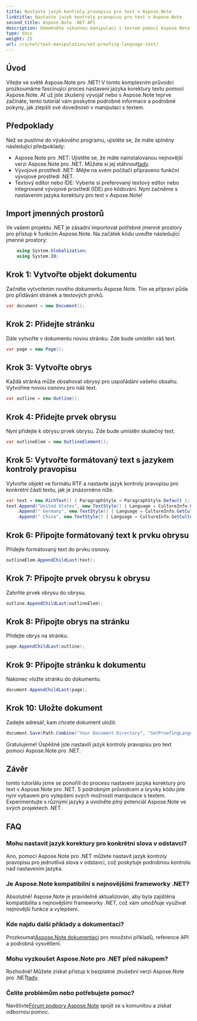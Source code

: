 ```yaml
---
title: Nastavte jazyk kontroly pravopisu pro text v Aspose.Note
linktitle: Nastavte jazyk kontroly pravopisu pro text v Aspose.Note
second_title: Aspose.Note .NET API
description: Odemkněte výkonnou manipulaci s textem pomocí Aspose.Note pro .NET. Nastavte jazyk korektury bez námahy pomocí podrobných pokynů. Vylepšete své .NET projekty nyní!
type: docs
weight: 25
url: /cs/net/text-manipulation/set-proofing-language-text/
---
```

## Úvod
Vítejte ve světě Aspose.Note pro .NET! V tomto komplexním průvodci prozkoumáme fascinující proces nastavení jazyka korektury textu pomocí Aspose.Note. Ať už jste zkušený vývojář nebo s Aspose.Note teprve začínáte, tento tutoriál vám poskytne podrobné informace a podrobné pokyny, jak zlepšit své dovednosti v manipulaci s textem.
## Předpoklady
Než se pustíme do výukového programu, ujistěte se, že máte splněny následující předpoklady:
- Aspose.Note pro .NET: Ujistěte se, že máte nainstalovanou nejnovější verzi Aspose.Note pro .NET. Můžete si jej stáhnout[tady](https://releases.aspose.com/note/net/).
- Vývojové prostředí .NET: Mějte na svém počítači připraveno funkční vývojové prostředí .NET.
- Textový editor nebo IDE: Vyberte si preferovaný textový editor nebo integrované vývojové prostředí (IDE) pro kódování.
Nyní začněme s nastavením jazyka korektury pro text v Aspose.Note!
## Import jmenných prostorů
Ve vašem projektu .NET je zásadní importovat potřebné jmenné prostory pro přístup k funkcím Aspose.Note. Na začátek kódu uveďte následující jmenné prostory:
```csharp
    using System.Globalization;
    using System.IO;
```
## Krok 1: Vytvořte objekt dokumentu
Začněte vytvořením nového dokumentu Aspose.Note. Tím se připraví půda pro přidávání stránek a textových prvků.
```csharp
var document = new Document();
```
## Krok 2: Přidejte stránku
Dále vytvořte v dokumentu novou stránku. Zde bude umístěn váš text.
```csharp
var page = new Page();
```
## Krok 3: Vytvořte obrys
Každá stránka může obsahovat obrysy pro uspořádání vašeho obsahu. Vytvořme novou osnovu pro náš text.
```csharp
var outline = new Outline();
```
## Krok 4: Přidejte prvek obrysu
Nyní přidejte k obrysu prvek obrysu. Zde bude umístěn skutečný text.
```csharp
var outlineElem = new OutlineElement();
```
## Krok 5: Vytvořte formátovaný text s jazykem kontroly pravopisu
Vytvořte objekt ve formátu RTF a nastavte jazyk kontroly pravopisu pro konkrétní části textu, jak je znázorněno níže.
```csharp
var text = new RichText() { ParagraphStyle = ParagraphStyle.Default };
text.Append("United States", new TextStyle() { Language = CultureInfo.GetCultureInfo("en-US") })
    .Append(" Germany", new TextStyle() { Language = CultureInfo.GetCultureInfo("de-DE") })
    .Append(" China", new TextStyle() { Language = CultureInfo.GetCultureInfo("zh-CN") });
```
## Krok 6: Připojte formátovaný text k prvku obrysu
Přidejte formátovaný text do prvku osnovy.
```csharp
outlineElem.AppendChildLast(text);
```
## Krok 7: Připojte prvek obrysu k obrysu
Zahrňte prvek obrysu do obrysu.
```csharp
outline.AppendChildLast(outlineElem);
```
## Krok 8: Připojte obrys na stránku
Přidejte obrys na stránku.
```csharp
page.AppendChildLast(outline);
```
## Krok 9: Připojte stránku k dokumentu
Nakonec vložte stránku do dokumentu.
```csharp
document.AppendChildLast(page);
```
## Krok 10: Uložte dokument
Zadejte adresář, kam chcete dokument uložit.
```csharp
document.Save(Path.Combine("Your Document Directory", "SetProofingLanguageForText.one"));
```
Gratulujeme! Úspěšně jste nastavili jazyk kontroly pravopisu pro text pomocí Aspose.Note pro .NET.
## Závěr
tomto tutoriálu jsme se ponořili do procesu nastavení jazyka korektury pro text v Aspose.Note pro .NET. S podrobným průvodcem a úryvky kódu jste nyní vybaveni pro vylepšení svých možností manipulace s textem. Experimentujte s různými jazyky a uvolněte plný potenciál Aspose.Note ve svých projektech .NET.

## FAQ
### Mohu nastavit jazyk korektury pro konkrétní slova v odstavci?
Ano, pomocí Aspose.Note pro .NET můžete nastavit jazyk kontroly pravopisu pro jednotlivá slova v odstavci, což poskytuje podrobnou kontrolu nad nastavením jazyka.
### Je Aspose.Note kompatibilní s nejnovějšími frameworky .NET?
Absolutně! Aspose.Note je pravidelně aktualizován, aby byla zajištěna kompatibilita s nejnovějšími frameworky .NET, což vám umožňuje využívat nejnovější funkce a vylepšení.
### Kde najdu další příklady a dokumentaci?
 Prozkoumat[Aspose.Note dokumentaci](https://reference.aspose.com/note/net/) pro množství příkladů, reference API a podrobná vysvětlení.
### Mohu vyzkoušet Aspose.Note pro .NET před nákupem?
 Rozhodně! Můžete získat přístup k bezplatné zkušební verzi Aspose.Note pro .NET[tady](https://releases.aspose.com/).
### Čelíte problémům nebo potřebujete pomoc?
 Navštivte[Fórum podpory Aspose.Note](https://forum.aspose.com/c/note/28) spojit se s komunitou a získat odbornou pomoc.